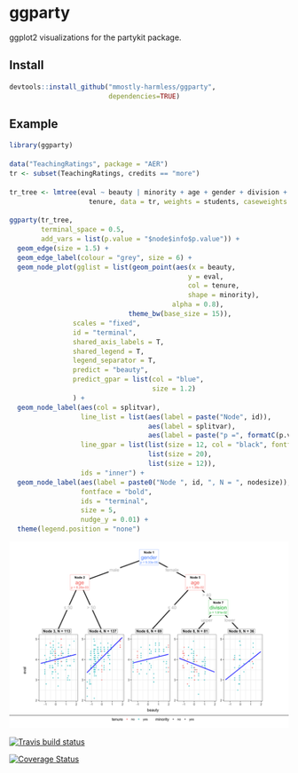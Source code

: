 ggparty
================

ggplot2 visualizations for the partykit package.

## Install

``` r
devtools::install_github("mmostly-harmless/ggparty", 
                         dependencies=TRUE)
```

## Example

``` r
library(ggparty)

data("TeachingRatings", package = "AER")
tr <- subset(TeachingRatings, credits == "more")

tr_tree <- lmtree(eval ~ beauty | minority + age + gender + division + native +
                    tenure, data = tr, weights = students, caseweights = FALSE)

ggparty(tr_tree,
        terminal_space = 0.5,
        add_vars = list(p.value = "$node$info$p.value")) +
  geom_edge(size = 1.5) +
  geom_edge_label(colour = "grey", size = 6) +
  geom_node_plot(gglist = list(geom_point(aes(x = beauty,
                                             y = eval,
                                             col = tenure,
                                             shape = minority),
                                         alpha = 0.8),
                              theme_bw(base_size = 15)),
                scales = "fixed",
                id = "terminal",
                shared_axis_labels = T,
                shared_legend = T,
                legend_separator = T,
                predict = "beauty",
                predict_gpar = list(col = "blue",
                                    size = 1.2)
                ) +
  geom_node_label(aes(col = splitvar),
                  line_list = list(aes(label = paste("Node", id)),
                                   aes(label = splitvar),
                                   aes(label = paste("p =", formatC(p.value, format = "e", digits = 2)))),
                  line_gpar = list(list(size = 12, col = "black", fontface = "bold"),
                                   list(size = 20),
                                   list(size = 12)),
                  ids = "inner") +
  geom_node_label(aes(label = paste0("Node ", id, ", N = ", nodesize)),
                  fontface = "bold",
                  ids = "terminal",
                  size = 5, 
                  nudge_y = 0.01) +
  theme(legend.position = "none")
```

![](README_files/figure-gfm/unnamed-chunk-2-1.png)<!-- -->

[![Travis build
status](https://travis-ci.org/mmostly-harmless/ggparty.svg?branch=master)](https://travis-ci.org/mmostly-harmless/ggparty)

[![Coverage
Status](https://coveralls.io/repos/github/mmostly-harmless/ggparty/badge.svg?branch=master)](https://coveralls.io/github/mmostly-harmless/ggparty?branch=master)

